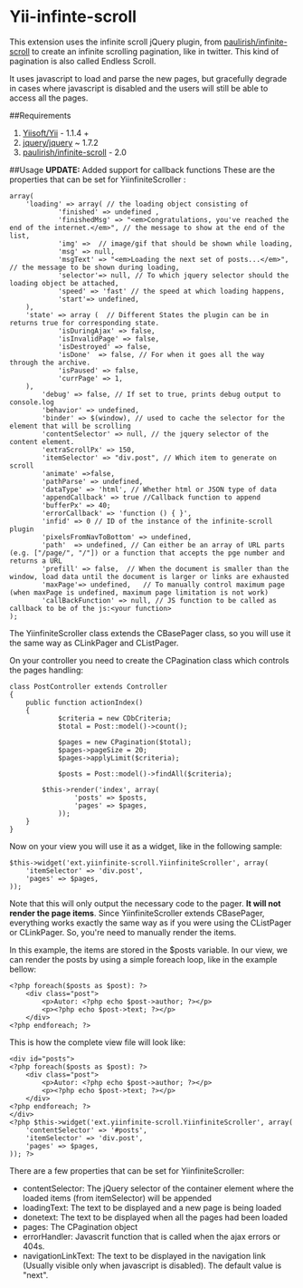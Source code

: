 Yii-infinte-scroll
=====================

This extension uses the infinite scroll jQuery plugin, from [paulirish/infinite-scroll](http://github.com/paulirish/infinite-scroll) to create an infinite scrolling pagination, like in twitter. This kind of pagination is also called Endless Scroll.

It uses javascript to load and parse the new pages, but gracefully degrade in cases where javascript is disabled and the users will still be able to access all the pages.

##Requirements

1. [Yiisoft/Yii](http://github.com/yiisoft/yii) - 1.1.4 +
2. [jquery/jquery](http://github.com/jquery/jquery) ~ 1.7.2 
3. [paulirish/infinite-scroll](http://github.com/paulirish/infinite-scroll) - 2.0

##Usage
__UPDATE:__ Added support for callback functions 
These are the properties that can be set for YiinfiniteScroller :
	
	array(
		'loading' => array( // the loading object consisting of 
        		'finished' => undefined ,
        		'finishedMsg' => "<em>Congratulations, you've reached the end of the internet.</em>", // the message to show at the end of the list,
        		'img' =>  // image/gif that should be shown while loading,
        		'msg' => null,
        		'msgText' => "<em>Loading the next set of posts...</em>", // the message to be shown during loading,
        		'selector'=> null, // To which jquery selector should the loading object be attached,
        		'speed' => 'fast' // the speed at which loading happens,
        		'start'=> undefined,
		),
		'state' => array (  // Different States the plugin can be in returns true for corresponding state.
        		'isDuringAjax' => false,
        		'isInvalidPage' => false,
        		'isDestroyed' => false,
        		'isDone'  => false, // For when it goes all the way through the archive.
        		'isPaused' => false,
        		'currPage' => 1,
	 	),
    		'debug' => false, // If set to true, prints debug output to console.log
    		'behavior' => undefined,
    		'binder' => $(window), // used to cache the selector for the element that will be scrolling
    		'contentSelector' => null, // the jquery selector of the content element.
    		'extraScrollPx' => 150,
    		'itemSelector' => "div.post", // Which item to generate on scroll
    		'animate' =>false,
    		'pathParse' => undefined,
    		'dataType' => 'html', // Whether html or JSON type of data
    		'appendCallback' => true //Callback function to append
    		'bufferPx' => 40;
    		'errorCallback' => 'function () { }',
    		'infid' => 0 // ID of the instance of the infinite-scroll plugin
    		'pixelsFromNavToBottom' => undefined,
    		'path'  => undefined, // Can either be an array of URL parts (e.g. ["/page/", "/"]) or a function that accepts the pge number and returns a URL
    		'prefill' => false,  // When the document is smaller than the window, load data until the document is larger or links are exhausted
    		'maxPage'=> undefined,   // To manually control maximum page (when maxPage is undefined, maximum page limitation is not work)
    		'callBackFunction' => null, // JS function to be called as callback to be of the js:<your function>
	);


The YiinfiniteScroller class extends the CBasePager class, so you will use it the same way as CLinkPager and CListPager.

On your controller you need to create the CPagination class which controls the pages handling:

	class PostController extends Controller
	{
		public function actionIndex()
		{
	            $criteria = new CDbCriteria;
	            $total = Post::model()->count();
	
	            $pages = new CPagination($total);
	            $pages->pageSize = 20;
	            $pages->applyLimit($criteria);
	
	            $posts = Post::model()->findAll($criteria);
	
		    $this->render('index', array(
	                'posts' => $posts,
	                'pages' => $pages,
	            ));
		}
	}

Now on your view you will use it as a widget, like in the following sample:

	$this->widget('ext.yiinfinite-scroll.YiinfiniteScroller', array(
	    'itemSelector' => 'div.post',
	    'pages' => $pages,
	));

Note that this will only output the necessary code to the pager. **It will not render the page items**. Since YiinfiniteScroller extends CBasePager, everything works exactly the same way as if you were using the CListPager or CLinkPager. So, you're need to manually render the items. 

In this example, the items are stored in the $posts variable. In our view, we can render the posts by using a simple foreach loop, like in the example bellow:

	<?php foreach($posts as $post): ?>
	    <div class="post">
	        <p>Autor: <?php echo $post->author; ?></p>
	        <p><?php echo $post->text; ?></p>
	    </div>
	<?php endforeach; ?>

This is how the complete view file will look like:

	<div id="posts">
	<?php foreach($posts as $post): ?>
	    <div class="post">
	        <p>Autor: <?php echo $post->author; ?></p>
	        <p><?php echo $post->text; ?></p>
	    </div>
	<?php endforeach; ?>
	</div>
	<?php $this->widget('ext.yiinfinite-scroll.YiinfiniteScroller', array(
	    'contentSelector' => '#posts',
	    'itemSelector' => 'div.post',
	    'pages' => $pages,
	)); ?>

There are a few properties that can be set for YiinfiniteScroller:

- contentSelector: The jQuery selector of the container element where the loaded items (from itemSelector) will be appended
- loadingText: The text to be displayed and a new page is being loaded
- donetext: The text to be displayed when all the pages had been loaded
- pages:  The CPagination object
- errorHandler: Javascrit function that is called when the ajax errors or 404s.
- navigationLinkText: The text to be displayed in the navigation link (Usually visible only when javascript is disabled). The default value is "next".

